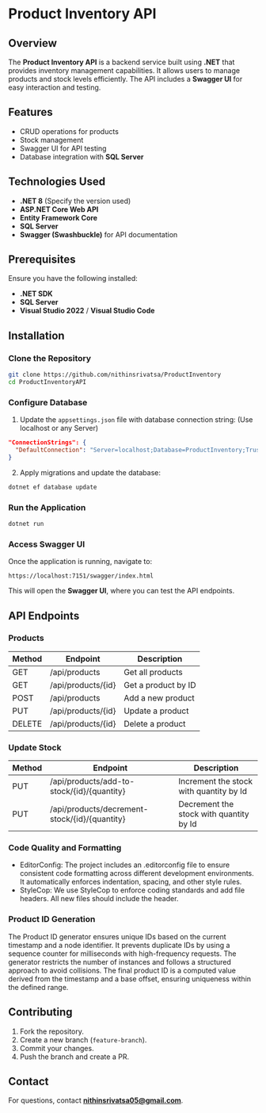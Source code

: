 # Product Inventory API
## Overview
The **Product Inventory API** is a backend service built using **.NET** that provides inventory management capabilities. It allows users to manage products and stock levels efficiently. The API includes a **Swagger UI** for easy interaction and testing.
## Features
- CRUD operations for products
- Stock management
- Swagger UI for API testing
- Database integration with **SQL Server**
## Technologies Used
- **.NET 8** (Specify the version used)
- **ASP.NET Core Web API**
- **Entity Framework Core**
- **SQL Server** 
- **Swagger (Swashbuckle)** for API documentation
## Prerequisites
Ensure you have the following installed:
- **.NET SDK**
- **SQL Server**
- **Visual Studio 2022** / **Visual Studio Code**
## Installation
### Clone the Repository
```sh
git clone https://github.com/nithinsrivatsa/ProductInventory
cd ProductInventoryAPI
```
### Configure Database
1. Update the `appsettings.json` file with database connection string: (Use localhost or any Server)
  ```json
  "ConnectionStrings": {
    "DefaultConnection": "Server=localhost;Database=ProductInventory;Trusted_Connection=True;TrustServerCertificate=True;MultipleActiveResultSets=true;encrypt=false;"
  }
  ```
2. Apply migrations and update the database:
  ```sh
  dotnet ef database update
  ```
### Run the Application
```sh
dotnet run
```
### Access Swagger UI
Once the application is running, navigate to:
```
https://localhost:7151/swagger/index.html
```
This will open the **Swagger UI**, where you can test the API endpoints.
## API Endpoints

### Products
| Method | Endpoint             | Description         |
|--------|----------------------|---------------------|
| GET    | /api/products        | Get all products   |
| GET    | /api/products/{id}   | Get a product by ID |
| POST   | /api/products        | Add a new product  |
| PUT    | /api/products/{id}   | Update a product   |
| DELETE | /api/products/{id}   | Delete a product   |
### Update Stock
| Method | Endpoint             | Description          |
|--------|----------------------|----------------------|
| PUT    | /api/products/add-to-stock/{id}/{quantity}      | Increment the stock with quantity by Id  |
| PUT   | /api/products/decrement-stock/{id}/{quantity}      | Decrement the stock with quantity by Id  |
### Code Quality and Formatting
* EditorConfig: 
The project includes an .editorconfig file to ensure consistent code formatting across different development environments. It automatically enforces indentation, spacing, and other style rules.
* StyleCop: 
We use StyleCop to enforce coding standards and add file headers. All new files should include the header.
### Product ID Generation
The Product ID generator ensures unique IDs based on the current timestamp and a node identifier. It prevents duplicate IDs by using a sequence counter for milliseconds with high-frequency requests. The generator restricts the number of instances and follows a structured approach to avoid collisions. The final product ID is a computed value derived from the timestamp and a base offset, ensuring uniqueness within the defined range.
## Contributing
1. Fork the repository.
2. Create a new branch (`feature-branch`).
3. Commit your changes.
4. Push the branch and create a PR.
## Contact
For questions, contact **nithinsrivatsa05@gmail.com**.

